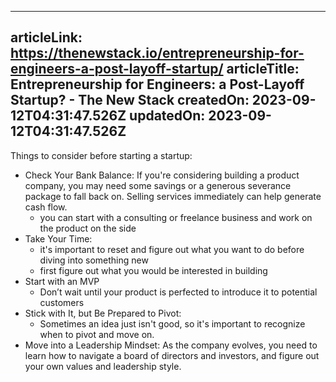 -----------------------
articleLink: https://thenewstack.io/entrepreneurship-for-engineers-a-post-layoff-startup/
articleTitle: Entrepreneurship for Engineers: a Post-Layoff Startup? - The New Stack
createdOn: 2023-09-12T04:31:47.526Z
updatedOn: 2023-09-12T04:31:47.526Z
-----------------------

Things to consider before starting a startup:
- Check Your Bank Balance: If you're considering building a product company, you may need some savings or a generous severance package to fall back on. Selling services immediately can help generate cash flow.
  - you can start with a consulting or freelance business and work on the product on the side
- Take Your Time: 
  - it's important to reset and figure out what you want to do before diving into something new
  - first figure out what you would be interested in building
- Start with an MVP
  - Don’t wait until your product is perfected to introduce it to potential customers
- Stick with It, but Be Prepared to Pivot: 
  - Sometimes an idea just isn't good, so it's important to recognize when to pivot and move on.
- Move into a Leadership Mindset: As the company evolves, you need to learn how to navigate a board of directors and investors, and figure out your own values and leadership style.